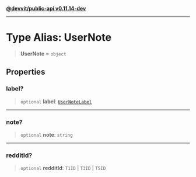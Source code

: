 [**@devvit/public-api v0.11.14-dev**](../../README.md)

---

# Type Alias: UserNote

> **UserNote** = `object`

## Properties

<a id="label"></a>

### label?

> `optional` **label**: [`UserNoteLabel`](UserNoteLabel.md)

---

<a id="note"></a>

### note?

> `optional` **note**: `string`

---

<a id="redditid"></a>

### redditId?

> `optional` **redditId**: `T1ID` \| `T3ID` \| `T5ID`
